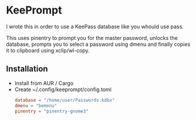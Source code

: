 # KeePrompt

I wrote this in order to use a KeePass database like you whould use pass.

This uses pinentry to prompt you for the master password, unlocks the database, prompts you to select a password using dmenu and finally copies it to clipboard using xclip/wl-copy.

## Installation

* Install from AUR / Cargo
* Create ~/.config/keeprompt/config.toml
  ```toml
  database = "/home/user/Passwords.kdbx"
  dmenu = "bemenu"
  pinentry = "pinentry-gnome3"
  ```
